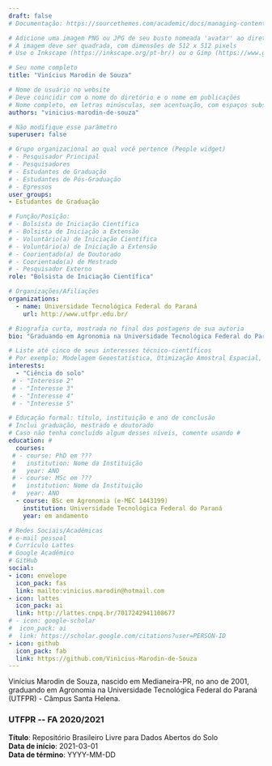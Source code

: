 ```yaml
---
draft: false
# Documentação: https://sourcethemes.com/academic/docs/managing-content/

# Adicione uma imagem PNG ou JPG de seu busto nomeada 'avatar' ao diretório desta página
# A imagem deve ser quadrada, com dimensões de 512 x 512 pixels
# Use o Inkscape (https://inkscape.org/pt-br/) ou o Gimp (https://www.gimp.org/) para preparar a imagem

# Seu nome completo
title: "Vinícius Marodin de Souza"

# Nome de usuário no website
# Deve coincidir com o nome do diretório e o nome em publicações
# Nome completo, em letras minúsculas, sem acentuação, com espaços substituídos por traço
authors: "vinicius-marodin-de-souza"

# Não modifique esse parâmetro
superuser: false

# Grupo organizacional ao qual você pertence (People widget)
# - Pesquisador Principal
# - Pesquisadores
# - Estudantes de Graduação
# - Estudantes de Pós-Graduação
# - Egressos
user_groups:
- Estudantes de Graduação

# Função/Posição:
# - Bolsista de Iniciação Científica
# - Bolsista de Iniciação a Extensão
# - Voluntário(a) de Iniciação Científica
# - Voluntário(a) de Iniciação a Extensão
# - Coorientado(a) de Doutorado
# - Coorientado(a) de Mestrado
# - Pesquisador Externo
role: "Bolsista de Iniciação Científica"

# Organizações/Afiliações
organizations:
  - name: Universidade Tecnológica Federal do Paraná
    url: http://www.utfpr.edu.br/

# Biografia curta, mostrada no final das postagens de sua autoria
bio: "Graduando em Agronomia na Universidade Tecnológica Federal do Paraná (UTFPR) - Câmpus Santa Helena."

# Liste até cinco de seus interesses técnico-científicos
# Por exemplo: Modelagem Geoestatística, Otimização Amostral Espacial, Análise de Incerteza, Funções de Pedotransferência
interests:
  - "Ciência do solo"
 # - "Interesse 2"
 # - "Interesse 3"
 # - "Interesse 4"
 # - "Interesse 5"

# Educação formal: título, instituição e ano de conclusão
# Inclui graduação, mestrado e doutorado
# Caso não tenha concluído algum desses níveis, comente usando #
education: #
  courses:
 # - course: PhD em ???
 #   institution: Nome da Instituição
 #   year: ANO
 # - course: MSc em ???
 #   institution: Nome da Instituição
 #   year: ANO
  - course: BSc em Agronomia (e-MEC 1443199)
    institution: Universidade Tecnológica Federal do Paraná
    year: em andamento

# Redes Sociais/Acadêmicas
# e-mail pessoal
# Currículo Lattes
# Google Acadêmico
# GitHub
social:
- icon: envelope
  icon_pack: fas
  link: mailto:vinicius.marodin@hotmail.com
- icon: lattes
  icon_pack: ai
  link: http://lattes.cnpq.br/7017242941108677
# - icon: google-scholar
#  icon_pack: ai
#  link: https://scholar.google.com/citations?user=PERSON-ID
- icon: github
  icon_pack: fab
  link: https://github.com/Vinicius-Marodin-de-Souza
---
```


Vinícius Marodin de Souza, nascido em Medianeira-PR, no ano de 2001, graduando em Agronomia na Universidade Tecnológica Federal do Paraná (UTFPR) - Câmpus Santa Helena.

### UTFPR -- FA 2020/2021

__Título__: Repositório Brasileiro Livre para Dados Abertos do Solo<br>
__Data de início__: 2021-03-01<br>
__Data de término__: YYYY-MM-DD

<!--
{{% btn %}}
  [Plano de trabalho](url-do-plano-de-trabalho)
{{% /btn %}}
{{% btn %}}
  [Relatório de atividades](url-do-relatorio-de-atividades)
{{% /btn %}}
-->
